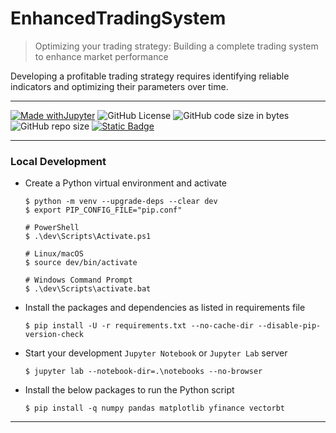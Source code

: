 # EnhancedTradingSystem

> Optimizing your trading strategy: Building a complete trading system to enhance market performance


Developing a profitable trading strategy requires identifying reliable indicators and optimizing their parameters over time.

---

[![Made withJupyter](https://img.shields.io/badge/Made%20with-Jupyter-orange?style=for-the-badge&logo=Jupyter)](https://jupyter.org/try)	![GitHub License](https://img.shields.io/github/license/shortthirdman/EnhancedTradingSystem?style=for-the-badge)	![GitHub code size in bytes](https://img.shields.io/github/languages/code-size/shortthirdman/EnhancedTradingSystem?style=for-the-badge)	![GitHub repo size](https://img.shields.io/github/repo-size/shortthirdman/EnhancedTradingSystem?style=for-the-badge)	[![Static Badge](https://img.shields.io/badge/Jupyter_Notebooks_Python3-1-brightgreen?style=for-the-badge&logo=jupyter&logoSize=auto&label=Jupyter%20Notebooks%20(Python3))](/notebooks)


---

### Local Development

  - Create a Python virtual environment and activate
	
	```shell
	$ python -m venv --upgrade-deps --clear dev
	$ export PIP_CONFIG_FILE="pip.conf"
	```
 
	```shell
	# PowerShell
 	$ .\dev\Scripts\Activate.ps1
	
	# Linux/macOS
	$ source dev/bin/activate
	
	# Windows Command Prompt
    $ .\dev\Scripts\activate.bat
 	```

  - Install the packages and dependencies as listed in requirements file
	
	```shell
	$ pip install -U -r requirements.txt --no-cache-dir --disable-pip-version-check
	```

  - Start your development `Jupyter Notebook` or `Jupyter Lab` server
	
	```shell
	$ jupyter lab --notebook-dir=.\notebooks --no-browser
	```

  - Install the below packages to run the Python script
  
    ```shell
	$ pip install -q numpy pandas matplotlib yfinance vectorbt
	```

---
